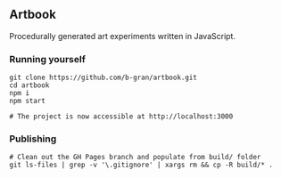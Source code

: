 ## Artbook

Procedurally generated art experiments written in JavaScript.

### Running yourself
```
git clone https://github.com/b-gran/artbook.git
cd artbook
npm i
npm start

# The project is now accessible at http://localhost:3000
```

### Publishing

```
# Clean out the GH Pages branch and populate from build/ folder
git ls-files | grep -v '\.gitignore' | xargs rm && cp -R build/* .
```
